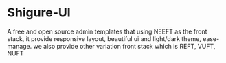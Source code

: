 # Shigure-UI

A free and open source admin templates that using NEEFT as the front stack, it provide responsive layout, beautiful ui and light/dark theme, ease-manage. we also provide other variation front stack which is REFT, VUFT, NUFT